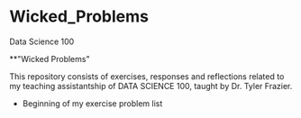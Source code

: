# Wicked_Problems
Data Science 100

**"Wicked Problems" 

This repository consists of exercises, responses and reflections related to my teaching assistantship of DATA SCIENCE 100, taught by Dr. Tyler Frazier.

* Beginning of my exercise problem list
